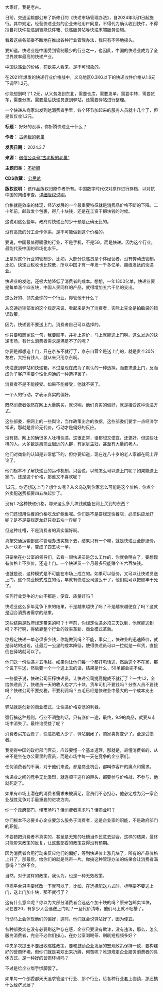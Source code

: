 大家好，我是老古。


日前，交通运输部公布了新修订的《快递市场管理办法》，自2024年3月1日起施行。其中规定，经营快递业务的企业未经用户同意，不得代为确认收到快件，不得擅自将快件投递到智能快件箱、快递服务站等快递末端服务设施。


看着这些各部委不断地在推出各种行业管理办法，我只有不停地摇头。


要知道，快递业是中国受到管制最少的行业之一，也因此，中国的快递业成为了全世界效率最高的快递产业。


中国快递业的价格，在欧美人看来，是不可想象的。


在2021年爆发的快递行业价格战中，义乌地区0.3KG以下的快递收件价格从1.6元下调至1.2元。


你能想到吗？1.2元，从义务发到东北，需要仓库，需要发单，需要中转，需要货车，需要分拣，需要最后快递员送到驿站，还需要驿站进行整理。


一个快递从商家出发到达消费者手里，各个环节加起来的服务人员就十几个了，但是仅仅收1.2元。




**标题：** 好好的没事，你折腾快递业干什么？  

**作者：** [古老板的老巢](https://chinadigitaltimes.net/space/古老板的老巢)  

**发表日期：** 2024.3.7  

**来源：** [微信公众号“古老板的老巢”](https://chinadigitaltimes.net/chinese/feed)  

**主题归类：** [不折腾](https://chinadigitaltimes.net/space/不折腾)  

**CDS收藏：** [公民馆](https://chinadigitaltimes.net/space/%E5%85%AC%E6%B0%91%E9%A6%86)  

**版权说明：** 该作品版权归原作者所有。中国数字时代仅对原作进行存档，以对抗中国的网络审查。[详细版权说明](https://chinadigitaltimes.net/chinese/copyright)。


价格就是效率的体现，经济发展的一个最重要特征就是消费品价格不断的下降。二十年前，邮政发个包裹，得几十块钱，还是在工资干把块钱的时候。


这说明这么些年，政府对快递业的少干预是正确无比的。


没有高效的分工合作体系，是不可能做到这个价格的。


要说，中国最值得骄傲的行业，不是手机，不是5G，而是快递。因为这个行业，最能代表中国的市场化水平。


正是对这个行业的管制少，比如，大部分快递员是个体经营者，没有劳动法管制，比如，快递业税收也比较低，所以中国才有一年发一千多亿单、超级发达的快递业。


快递业的发达，还极大地降低了消费者的成本。想想，一年1300亿单，快递业要是每单涨个四五块，中国人买同样的产品，就得增加五六千亿的支出。


这么好的、领先全球的一个行业，你管他干什么？


从交通运输部发的这个规定来说，看起来是为了消费者，实际上完全是拍脑袋的错误政策。


因为，快递要不要送上门，消费者自己可以选择的。


你只要和商家说一句，我要顺丰，并补上差价，马上就能送上门啊。这么发达的快递市场，有什么消费者需求是满足不了的呢？


你要是都想送上门，只在京东不就行了，京东自营全是送上门的，就是贵个20%左右，大把有钱人，就从来只用京东啊。


快递送到驿站和快递箱，不过是现在成为了默认的一种选择。而要求送上门，反而成为了客户需要个性化沟通的一种选择罢了。


消费者不是不能接受。如果不能接受，他就不买了。


一个人的行动，才表示真实的偏好。


既然消费者依然在网上大量购买，就说明，他们真实的偏好，就是接受这种快递方式。


这些部委，把网上的一些舆论，当作政策出台的依据。这些部委们要学一点经济学常识，那就是言论无代价，行动才是偏好的反应。


没有错，网上的确很多人吐槽快递，这很正常，谁都想又便宜，还更好。但这些吐槽的人，大多数是离商业很远的人群，有家庭主妇，甚至有大量的老人。


他们对商业的认知是非常低下的，但你要知道，现在连八十岁的老人家都在网上评论了。


他们根本不了解快递业的运作机制，只会说，以前怎么可以送上门呢？如果能送上家门，还是这个价格，那谁又不喜欢呢？


1.2元，你还想送上门？想什么呢？从义乌送到你家怎么可能是这个价格，你点个外卖配送费都要四五块起步了。


没有1.2这种快递价格，哪来这么多几块钱就能在网上买到的东西？


他们还想用快餐的价格吃龙虾鲍鱼呢。你们是不是要规定快餐店，必须供应龙虾呢？是不是要规定龙虾只卖五块一斤呢？


但这种吐槽，不是消费者的真实偏好啊。


真按交通运输部这种管理办法实施下去，结果只有一个嘛，就是快递业全部涨价，从一块多一单，变成了四五块一单。


只要坐在办公室的领导们，去看一眼快递员是怎么工作的，你就会明白了，要想现有价格上不涨价，还送上门。一个快递员一个月最多只能赚个五六百块钱。


也就是说，这种模式是不可能在市场上成立的。如果可以低价，又可以让快递员送上门，这个商业模式成立的话，早就有快递公司这么干了，他们就可以把顺丰干死了。


任何行业竞争的方向不都是，便宜、质量好吗？


快递业这么多年竞争下来的结果，不是越来越快了吗？不是越来越便宜了吗？这就是迎合消费者需求的结果。


这些结果是政府规定带来的吗？十年前，你规定快递必须三天送到，他就能送到吗？不行啊，得依靠整个行业的效率革新、商业模式革新。


你规定快递一单必须多少钱，你能做到吗？不能，事实上，快递业的迅速降价，就是驿站的出现，让最后一公里的成本降低，使得快递员可以一拉就是一车货，直接倒在驿站就可以了。


他们送一份快递才五毛钱。如果你让他们每一个都打电话送，然后这个不在家，那个说下午送，然后要一个一个送上去的话，结果是什么，50单都会完不成。


一些傻子说，快递公司压榨快递员，让快递公司提高提成不就行了？一共1.2，全给快递员了，快递员一天的收入也才六十块。货车司机不要钱吗？分拣人员不要钱吗？快递公司不要交税，不要利润吗？五毛已经是快递业中最大的一个成本支出了。


驿站就是创新的商业模式，让快递价格变低的利器。


强行搞这种规则，行业不调整的话，只有涨价一途，最终，9.9的商品，就要从市场中消失了。最终谁受益了呢？


消费者买东西贵了，快递员收入少了，驿站倒闭了，商家卖货变少了。全是受损者。


我觉得中国的政府部门官员，应该要懂一个基本道理，那就是，最懂消费者的，从来不是坐在办公室里的官员，而是市场中每一天在竞争的企业家们。


任何消费者的不满，对于他们来说，都是商业机会，都叫作客户的痛点和需求。


快递业之间的竞争无比激烈，就连顺丰这样的巨头，都要参与价格战，不参与，他就死定了。


如果有市场上潜在的消费者需求未被满足，官员们不必担心，他必定成为另一家企业战胜竞争对手最重要的进攻方向。


你一个政府部门，懂市场吗？懂消费者需求吗？懂商业吗？


你们根本不必要关心企业要怎么服务于消费者，这是企业家的职能，不是政府部门的职能。


不要错把消费者不真实的、甚至是无知的吐槽当作民意去迎合，这样的结果，最终只能带来政策的反复，让这些部委的政策变得没有预期。


因为消费者会用行动来反应他们的偏好，等到快递价上涨几块了，所有的产品价格上升了，那最后，给你们的就是骂声一片。你搞这种管理办法的结果会让消费者满意吗？当然不会。


当然，对于这样的政策，我认为，也是一种无效政策。


电商平台只需要修改一下就可以了，比如，在选择配送方式时，标明要不要送上门，送上门加十块，那不就行了？


这有什么意义呢？你以为大部分消费者会选这个加十块的吗？原来包邮卖10块，现在要20，有多少人会选送上门呢？一旦代价清晰，他们马上就不吐槽了。


行动马上会体现他们的偏好，这时，他们就会说驿站好了，因为便宜。


各种部委实在没有必要刷这种存在感，企业只要没有欺诈，没有违法，那么，怎么服务消费者，完全不必你们操心，在办公室喝喝茶、刷刷短视频多好？


中央多次提出不要出收缩性政策，要和鼓励企业发展的宏观政策保持一致，要构建好的营商环境，但你们就是喜欢出来折腾，何苦呢？难道规定企业服务消费者的具体方式，是一种好的营商环境吗？


不过是给企业绑手绑脚罢了。


如果每一个部委都天天追求管这个行业、那个行业，给各种行业套上枷锁，那还搞什么经济发展？

